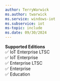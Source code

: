 ```yaml
---
author: TerryWarwick
ms.author: twarwick
ms.service: windows-iot
ms.subservice: iot
ms-topic: include
ms.date: 09/30/2024
---
```


**Supported Editions** </br> ✅ IoT Enterprise LTSC</br>✅ IoT Enterprise</br>✅ Enterprise LTSC</br>✅ Enterprise</br>✅ Education
